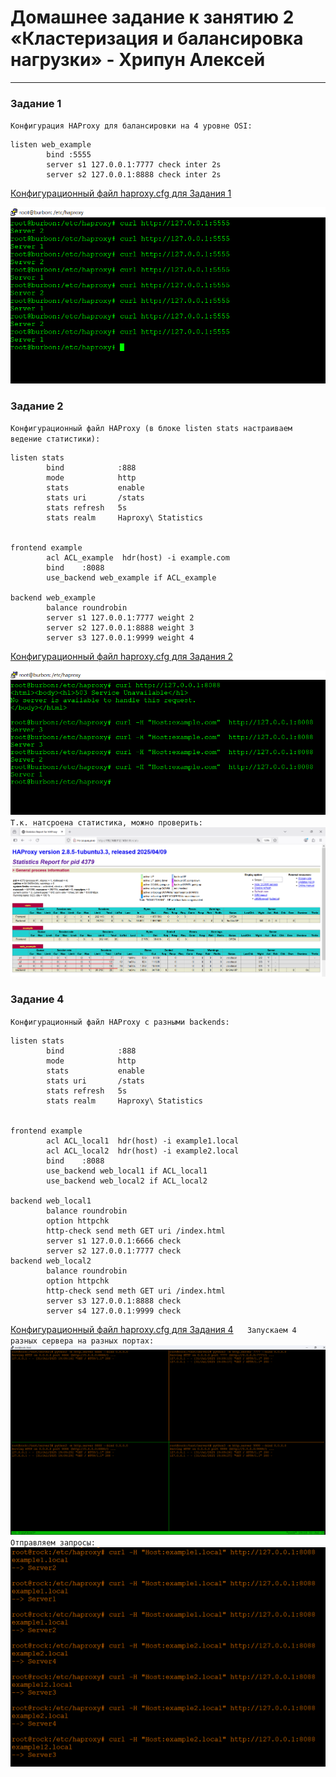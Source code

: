 # Домашнее задание к занятию 2 «Кластеризация и балансировка нагрузки» - Хрипун Алексей

---

### Задание 1
`Конфигурация HAProxy для балансировки на 4 уровне OSI:`
```
listen web_example
        bind :5555
        server s1 127.0.0.1:7777 check inter 2s
        server s2 127.0.0.1:8888 check inter 2s
```
[Конфигурационный файл haproxy.cfg для Задания 1](https://github.com/kumpelalex111/cicd-47/blob/main/task1/haproxy.cfg)

![Запросы](img/task1.png)
 

### Задание 2

`Конфигурационный файл HAProxy (в блоке listen stats настраиваем ведение статистики):`
```
listen stats
        bind            :888
        mode            http
        stats           enable
        stats uri       /stats
        stats refresh   5s
        stats realm     Haproxy\ Statistics


frontend example
        acl ACL_example  hdr(host) -i example.com
        bind    :8088
        use_backend web_example if ACL_example

backend web_example
        balance roundrobin
        server s1 127.0.0.1:7777 weight 2
        server s2 127.0.0.1:8888 weight 3
        server s3 127.0.0.1:9999 weight 4

```
[Конфигурационный файл haproxy.cfg для Задания 2](https://github.com/kumpelalex111/cicd-47/blob/main/task2/haproxy.cfg)
` `

![Запросы](img/task2_request1.png)
`Т.к. натсроена статистика, можно проверить:`
![Запросы](img/task2_3.png)

### Задание 4
`Конфигурационный файл HAProxy с разными backends:`
```
listen stats
        bind            :888
        mode            http
        stats           enable
        stats uri       /stats
        stats refresh   5s
        stats realm     Haproxy\ Statistics


frontend example
        acl ACL_local1  hdr(host) -i example1.local
        acl ACL_local2  hdr(host) -i example2.local
        bind    :8088
        use_backend web_local1 if ACL_local1
        use_backend web_local2 if ACL_local2

backend web_local1
        balance roundrobin
        option httpchk
        http-check send meth GET uri /index.html
        server s1 127.0.0.1:6666 check
        server s2 127.0.0.1:7777 check
backend web_local2
        balance roundrobin
        option httpchk
        http-check send meth GET uri /index.html
        server s3 127.0.0.1:8888 check
        server s4 127.0.0.1:9999 check
```
[Конфигурационный файл haproxy.cfg для Задания 4](https://github.com/kumpelalex111/cicd-47/blob/main/task4/haproxy.cfg)
`  `
`Запускаем 4 разных сервера на разных портах:`
![Запросы](img/task4_1.png)
`Отправляем запросы:`
![Запросы](img/task4.png)

